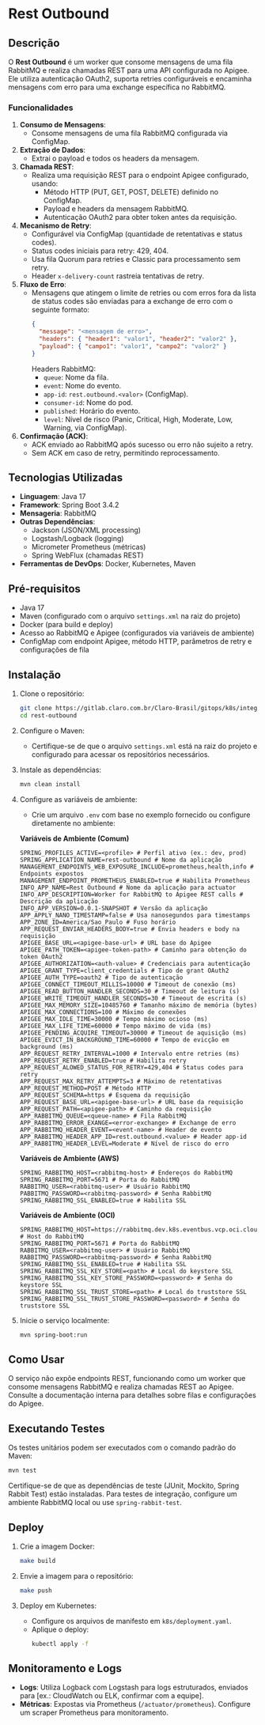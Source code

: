 # Rest Outbound

## Descrição
O **Rest Outbound** é um worker que consome mensagens de uma fila RabbitMQ e realiza chamadas REST para uma API configurada no Apigee. Ele utiliza autenticação OAuth2, suporta retries configuráveis e encaminha mensagens com erro para uma exchange específica no RabbitMQ.

### Funcionalidades
1. **Consumo de Mensagens**:
   - Consome mensagens de uma fila RabbitMQ configurada via ConfigMap.
2. **Extração de Dados**:
   - Extrai o payload e todos os headers da mensagem.
3. **Chamada REST**:
   - Realiza uma requisição REST para o endpoint Apigee configurado, usando:
     - Método HTTP (PUT, GET, POST, DELETE) definido no ConfigMap.
     - Payload e headers da mensagem RabbitMQ.
     - Autenticação OAuth2 para obter token antes da requisição.
4. **Mecanismo de Retry**:
   - Configurável via ConfigMap (quantidade de retentativas e status codes).
   - Status codes iniciais para retry: 429, 404.
   - Usa fila Quorum para retries e Classic para processamento sem retry.
   - Header `x-delivery-count` rastreia tentativas de retry.
5. **Fluxo de Erro**:
   - Mensagens que atingem o limite de retries ou com erros fora da lista de status codes são enviadas para a exchange de erro com o seguinte formato:
     ```json
     {
       "message": "<mensagem de erro>",
       "headers": { "header1": "valor1", "header2": "valor2" },
       "payload": { "campo1": "valor1", "campo2": "valor2" }
     }
     ```
     Headers RabbitMQ:
     - `queue`: Nome da fila.
     - `event`: Nome do evento.
     - `app-id`: `rest.outbound.<valor>` (ConfigMap).
     - `consumer-id`: Nome do pod.
     - `published`: Horário do evento.
     - `level`: Nível de risco (Panic, Critical, High, Moderate, Low, Warning, via ConfigMap).
6. **Confirmação (ACK)**:
   - ACK enviado ao RabbitMQ após sucesso ou erro não sujeito a retry.
   - Sem ACK em caso de retry, permitindo reprocessamento.

## Tecnologias Utilizadas
- **Linguagem**: Java 17
- **Framework**: Spring Boot 3.4.2
- **Mensageria**: RabbitMQ
- **Outras Dependências**:
  - Jackson (JSON/XML processing)
  - Logstash/Logback (logging)
  - Micrometer Prometheus (métricas)
  - Spring WebFlux (chamadas REST)
- **Ferramentas de DevOps**: Docker, Kubernetes, Maven

## Pré-requisitos
- Java 17
- Maven (configurado com o arquivo `settings.xml` na raiz do projeto)
- Docker (para build e deploy)
- Acesso ao RabbitMQ e Apigee (configurados via variáveis de ambiente)
- ConfigMap com endpoint Apigee, método HTTP, parâmetros de retry e configurações de fila

## Instalação
1. Clone o repositório:
   ```bash
   git clone https://gitlab.claro.com.br/Claro-Brasil/gitops/k8s/integracao-streaming/eventbus/flows/rest-outbound
   cd rest-outbound
   ```

2. Configure o Maven:
   - Certifique-se de que o arquivo `settings.xml` está na raiz do projeto e configurado para acessar os repositórios necessários.

3. Instale as dependências:
   ```bash
   mvn clean install
   ```

4. Configure as variáveis de ambiente:
   - Crie um arquivo `.env` com base no exemplo fornecido ou configure diretamente no ambiente:

    **Variáveis de Ambiente (Comum)**
    ```
    SPRING_PROFILES_ACTIVE=<profile> # Perfil ativo (ex.: dev, prod)
    SPRING_APPLICATION_NAME=rest-outbound # Nome da aplicação
    MANAGEMENT_ENDPOINTS_WEB_EXPOSURE_INCLUDE=prometheus,health,info # Endpoints expostos
    MANAGEMENT_ENDPOINT_PROMETHEUS_ENABLED=true # Habilita Prometheus
    INFO_APP_NAME=Rest Outbound # Nome da aplicação para actuator
    INFO_APP_DESCRIPTION=Worker for RabbitMQ to Apigee REST calls # Descrição da aplicação
    INFO_APP_VERSION=0.0.1-SNAPSHOT # Versão da aplicação
    APP_APPLY_NANO_TIMESTAMP=false # Usa nanosegundos para timestamps
    APP_ZONE_ID=America/Sao_Paulo # Fuso horário
    APP_REQUEST_ENVIAR_HEADERS_BODY=true # Envia headers e body na requisição
    APIGEE_BASE_URL=<apigee-base-url> # URL base do Apigee
    APIGEE_PATH_TOKEN=<apigee-token-path> # Caminho para obtenção do token OAuth2
    APIGEE_AUTHORIZATION=<auth-value> # Credenciais para autenticação
    APIGEE_GRANT_TYPE=client_credentials # Tipo de grant OAuth2
    APIGEE_AUTH_TYPE=oauth2 # Tipo de autenticação
    APIGEE_CONNECT_TIMEOUT_MILLIS=10000 # Timeout de conexão (ms)
    APIGEE_READ_BUTTON_HANDLER_SECONDS=30 # Timeout de leitura (s)
    APIGEE_WRITE_TIMEOUT_HANDLER_SECONDS=30 # Timeout de escrita (s)
    APIGEE_MAX_MEMORY_SIZE=10485760 # Tamanho máximo de memória (bytes)
    APIGEE_MAX_CONNECTIONS=100 # Máximo de conexões
    APIGEE_MAX_IDLE_TIME=30000 # Tempo máximo ocioso (ms)
    APIGEE_MAX_LIFE_TIME=60000 # Tempo máximo de vida (ms)
    APIGEE_PENDING_ACQUIRE_TIMEOUT=30000 # Timeout de aquisição (ms)
    APIGEE_EVICT_IN_BACKGROUND_TIME=60000 # Tempo de evicção em background (ms)
    APP_REQUEST_RETRY_INTERVAL=1000 # Intervalo entre retries (ms)
    APP_REQUEST_RETRY_ENABLED=true # Habilita retry
    APP_REQUEST_ALOWED_STATUS_FOR_RETRY=429,404 # Status codes para retry
    APP_REQUEST_MAX_RETRY_ATTEMPTS=3 # Máximo de retentativas
    APP_REQUEST_METHOD=POST # Método HTTP
    APP_REQUEST_SCHEMA=https # Esquema da requisição
    APP_REQUEST_BASE_URL=<apigee-base-url> # URL base da requisição
    APP_REQUEST_PATH=<apigee-path> # Caminho da requisição
    APP_RABBITMQ_QUEUE=<queue-name> # Fila RabbitMQ
    APP_RABBITMQ_ERROR_EXANGE=<error-exchange> # Exchange de erro
    APP_RABBITMQ_HEADER_EVENT=<event-name> # Header de evento
    APP_RABBITMQ_HEADER_APP_ID=rest.outbound.<value> # Header app-id
    APP_RABBITMQ_HEADER_LEVEL=Moderate # Nível de risco do erro
    ```

    **Variáveis de Ambiente (AWS)**
    ```
    SPRING_RABBITMQ_HOST=<rabbitmq-host> # Endereços do RabbitMQ
    SPRING_RABBITMQ_PORT=5671 # Porta do RabbitMQ
    RABBITMQ_USER=<rabbitmq-user> # Usuário RabbitMQ
    PABBITMQ_PASSWORD=<rabbitmq-password> # Senha RabbitMQ
    SPRING_RABBITMQ_SSL_ENABLED=true # Habilita SSL
    ```

    **Variáveis de Ambiente (OCI)**
    ```
    SPRING_RABBITMQ_HOST=https://rabbitmq.dev.k8s.eventbus.vcp.oci.cloud.claro # Host do RabbitMQ
    SPRING_RABBITMQ_PORT=5671 # Porta do RabbitMQ
    RABBITMQ_USER=<rabbitmq-user> # Usuário RabbitMQ
    RABBITMQ_PASSWORD=<rabbitmq-password> # Senha RabbitMQ
    SPRING_RABBITMQ_SSL_ENABLED=true # Habilita SSL
    SPRING_RABBITMQ_SSL_KEY_STORE=<path> # Local do keystore SSL
    SPRING_RABBITMQ_SSL_KEY_STORE_PASSWORD=<password> # Senha do keystore SSL
    SPRING_RABBITMQ_SSL_TRUST_STORE=<path> # Local do truststore SSL
    SPRING_RABBITMQ_SSL_TRUST_STORE_PASSWORD=<password> # Senha do truststore SSL
    ```

5. Inicie o serviço localmente:
   ```bash
   mvn spring-boot:run
   ```

## Como Usar
O serviço não expõe endpoints REST, funcionando como um worker que consome mensagens RabbitMQ e realiza chamadas REST ao Apigee. Consulte a documentação interna para detalhes sobre filas e configurações do Apigee.

## Executando Testes
Os testes unitários podem ser executados com o comando padrão do Maven:
```bash
mvn test
```

Certifique-se de que as dependências de teste (JUnit, Mockito, Spring Rabbit Test) estão instaladas. Para testes de integração, configure um ambiente RabbitMQ local ou use `spring-rabbit-test`.

## Deploy
1. Crie a imagem Docker:
   ```bash
   make build
   ```

2. Envie a imagem para o repositório:
   ```bash
   make push
   ```

3. Deploy em Kubernetes:
   - Configure os arquivos de manifesto em `k8s/deployment.yaml`.
   - Aplique o deploy:
     ```bash
     kubectl apply -f 
     ```

## Monitoramento e Logs
- **Logs**: Utiliza Logback com Logstash para logs estruturados, enviados para [ex.: CloudWatch ou ELK, confirmar com a equipe].
- **Métricas**: Expostas via Prometheus (`/actuator/prometheus`). Configure um scraper Prometheus para monitoramento.
